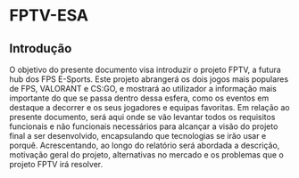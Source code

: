 # FPTV-ESA

## Introdução

O objetivo do presente documento visa introduzir o projeto FPTV, a futura hub dos FPS E-Sports. Este projeto abrangerá os dois jogos mais populares de FPS, VALORANT e CS:GO, e mostrará ao utilizador a informação mais importante do que se passa dentro dessa esfera, como os eventos em destaque a decorrer e os seus jogadores e equipas favoritas. Em relação ao presente documento, será aqui onde se vão levantar todos os requisitos funcionais e não funcionais necessários para alcançar a visão do projeto final a ser desenvolvido, encapsulando que tecnologias se irão usar e porquê. Acrescentando, ao longo do relatório será abordada a descrição, motivação geral do projeto, alternativas no mercado e os problemas que o projeto FPTV irá resolver.

